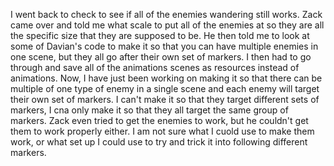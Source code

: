 I went back to check to see if all of the enemies wandering still works. Zack came over and told me what scale to put all of the enemies at so they are all the specific size that they are supposed to be. He then told me to look at some of Davian's code to make it so that you can have multiple enemies in one scene, but they all go after their own set of markers. I then had to go through and save all of the animations scenes as resources instead of animations. Now, I have just been working on making it so that there can be multiple of one type of enemy in a single scene and each enemy will target their own set of markers. I can't make it so that they target different sets of markers, I cna only make it so that they all target the same group of markers. Zack even tried to get the enemies to work, but he couldn't get them to work properly either. I am not sure what I cuold use to make them work, or what set up I could use to try and trick it into following different markers.
